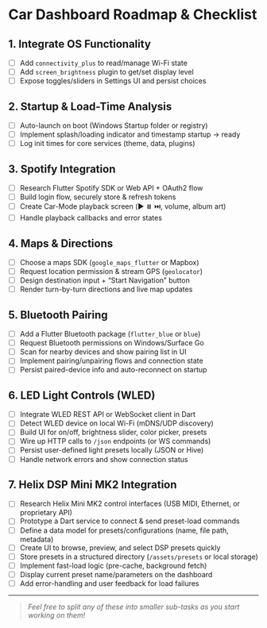 # Car Dashboard Roadmap & Checklist

## 1. Integrate OS Functionality

- [ ] Add `connectivity_plus` to read/manage Wi-Fi state
- [ ] Add `screen_brightness` plugin to get/set display level
- [ ] Expose toggles/sliders in Settings UI and persist choices

## 2. Startup & Load-Time Analysis

- [ ] Auto-launch on boot (Windows Startup folder or registry)
- [ ] Implement splash/loading indicator and timestamp startup → ready
- [ ] Log init times for core services (theme, data, plugins)

## 3. Spotify Integration

- [ ] Research Flutter Spotify SDK or Web API + OAuth2 flow
- [ ] Build login flow, securely store & refresh tokens
- [ ] Create Car-Mode playback screen (▶️ ⏸️ ⏭️, volume, album art)
- [ ] Handle playback callbacks and error states

## 4. Maps & Directions

- [ ] Choose a maps SDK (`google_maps_flutter` or Mapbox)
- [ ] Request location permission & stream GPS (`geolocator`)
- [ ] Design destination input + “Start Navigation” button
- [ ] Render turn-by-turn directions and live map updates

## 5. Bluetooth Pairing

- [ ] Add a Flutter Bluetooth package (`flutter_blue` or `blue`)
- [ ] Request Bluetooth permissions on Windows/Surface Go
- [ ] Scan for nearby devices and show pairing list in UI
- [ ] Implement pairing/unpairing flows and connection state
- [ ] Persist paired-device info and auto-reconnect on startup

## 6. LED Light Controls (WLED)

- [ ] Integrate WLED REST API or WebSocket client in Dart
- [ ] Detect WLED device on local Wi-Fi (mDNS/UDP discovery)
- [ ] Build UI for on/off, brightness slider, color picker, presets
- [ ] Wire up HTTP calls to `/json` endpoints (or WS commands)
- [ ] Persist user-defined light presets locally (JSON or Hive)
- [ ] Handle network errors and show connection status

## 7. Helix DSP Mini MK2 Integration

- [ ] Research Helix Mini MK2 control interfaces (USB MIDI, Ethernet, or proprietary API)
- [ ] Prototype a Dart service to connect & send preset-load commands
- [ ] Define a data model for presets/configurations (name, file path, metadata)
- [ ] Create UI to browse, preview, and select DSP presets quickly
- [ ] Store presets in a structured directory (`/assets/presets` or local storage)
- [ ] Implement fast-load logic (pre-cache, background fetch)
- [ ] Display current preset name/parameters on the dashboard
- [ ] Add error-handling and user feedback for load failures

---

> _Feel free to split any of these into smaller sub-tasks as you start working on them!_
>
